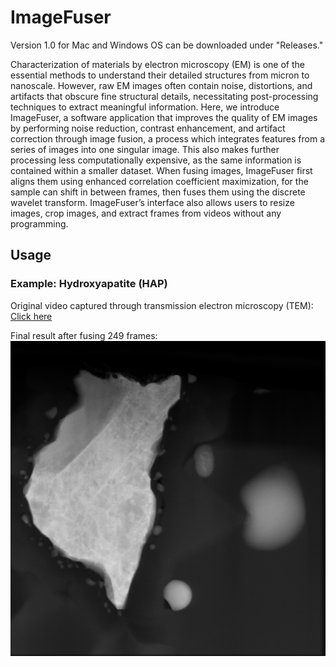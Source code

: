 # ImageFuser

Version 1.0 for Mac and Windows OS can be downloaded under "Releases."

Characterization of materials by electron microscopy (EM) is one of the essential methods to
understand their detailed structures from micron to nanoscale. However, raw EM images often
contain noise, distortions, and artifacts that obscure fine structural details, necessitating 
post-processing techniques to extract meaningful information. Here, we introduce ImageFuser, a
software application that improves the quality of EM images by performing noise reduction,
contrast enhancement, and artifact correction through image fusion, a process which integrates
features from a series of images into one singular image. This also makes further processing less
computationally expensive, as the same information is contained within a smaller dataset. When
fusing images, ImageFuser first aligns them using enhanced correlation coefficient
maximization, for the sample can shift in between frames, then fuses them using the discrete
wavelet transform. ImageFuser’s interface also allows users to resize images, crop images, and
extract frames from videos without any programming.

## Usage

### Example: Hydroxyapatite (HAP)

Original video captured through transmission electron microscopy (TEM): [Click here](https://www.dropbox.com/scl/fo/2hpp3uekg4ot36icgn0gw/ACLR7ox9yQ3NmNZv4ATOxE4/004-videoprocessing?dl=0&preview=20240716+HAADF-BF+1146+64000+x-151.mpg&rlkey=19fl0d3ub18bv2pykhmputds1&subfolder_nav_tracking=1)

Final result after fusing 249 frames: ![Fused HAP](https://github.com/allisonylee/ImageFuser/raw/refs/heads/main/examples/fusedHAP.tif)
